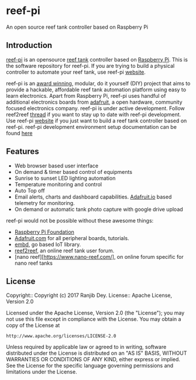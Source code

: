 # reef-pi

An open source reef tank controller based on Raspberry Pi

## Introduction

[reef-pi](http://reef-pi.com) is an opensource [reef tank](https://en.wikipedia.org/wiki/Reef_aquarium) controller based on  [Raspberry Pi](https://www.raspberrypi.org/). This is the software repository for reef-pi. If you are trying to build a physical controller to automate your reef tank, use reef-pi [website](http://reef-pi.com). 


reef-pi is an [award winning](https://reef-pi.github.io/blogs/makerfaire-2017/), modular, do it yourself (DIY) project that aims to provide a hackable, affordable reef tank automation platform using easy to learn electronics. Apart from Raspberry Pi, reef-pi uses handful of additional electronics boards from [adafruit](https://www.adafruit.com/), a open hardware, community focused electronics company. reef-pi is under active development. Follow reef2reef [thread](http://www.reef2reef.com/threads/reef-pi-an-open-source-raspberry-pi-based-reef-tank-controller.289256/) if you want to stay up to date with reef-pi development. Use reef-pi [website](http://reef-pi.com) if you just want to build a reef tank controller based on reef-pi. reef-pi development environment setup documentation can be found [here](https://reef-pi.github.io/general-guides/development/)


## Features

- Web browser based user interface
- On demand & timer based control of equipments
- Sunrise to sunset LED lighting automation
- Temperature monitoring and control
- Auto Top off
- Email alerts, charts and dashboard capabilities. [Adafruit.io](https://io.adafruit.com/) based telemetry for monitoring.
- On demand or automatic tank photo capture with google drive upload

reef-pi would not be possible without these awesome things:

  - [Raspberry Pi Foundation](https://www.raspberrypi.org/)
  - [Adafruit.com](https://www.adafruit.com/) for all peripheral boards, tutorials.
  - [embd](http://embd.kidoman.io/), go based IoT library.
  - [reef2reef](https://www.reef2reef.com/), an online reef tank user forum.
  - [nano reef][https://www.nano-reef.com/], on online forum specific for nano reef tanks


## License

Copyright:: Copyright (c) 2017 Ranjib Dey.
License:: Apache License, Version 2.0

Licensed under the Apache License, Version 2.0 (the "License");
you may not use this file except in compliance with the License.
You may obtain a copy of the License at

    http://www.apache.org/licenses/LICENSE-2.0

Unless required by applicable law or agreed to in writing, software
distributed under the License is distributed on an "AS IS" BASIS,
WITHOUT WARRANTIES OR CONDITIONS OF ANY KIND, either express or implied.
See the License for the specific language governing permissions and
limitations under the License.
